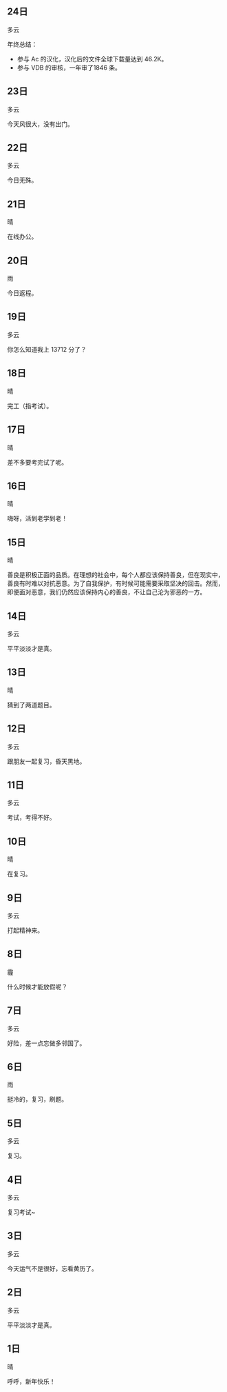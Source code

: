## 24日

多云

年终总结：

- 参与 Ac 的汉化，汉化后的文件全球下载量达到 46.2K。
- 参与 VDB 的审核，一年审了1846 条。


## 23日

多云

今天风很大，没有出门。


## 22日

多云

今日无殊。


## 21日

晴

在线办公。


## 20日

雨

今日返程。


## 19日

多云

你怎么知道我上 13712 分了？


## 18日

晴

完工（指考试）。


## 17日

晴

差不多要考完试了呢。


## 16日

晴

嗨呀，活到老学到老！


## 15日

晴

善良是积极正面的品质。在理想的社会中，每个人都应该保持善良，但在现实中，善良有时难以对抗恶意。为了自我保护，有时候可能需要采取坚决的回击。然而，即便面对恶意，我们仍然应该保持内心的善良，不让自己沦为邪恶的一方。


## 14日

多云

平平淡淡才是真。


## 13日

晴

猜到了两道题目。


## 12日

多云

跟朋友一起复习，昏天黑地。


## 11日

多云

考试，考得不好。


## 10日

晴

在复习。


## 9日

多云

打起精神来。


## 8日

霾

什么时候才能放假呢？


## 7日

多云

好险，差一点忘做多邻国了。


## 6日

雨

挺冷的，复习，刷题。


## 5日

多云

复习。


## 4日

多云

复习考试~


## 3日

多云

今天运气不是很好，忘看黄历了。


## 2日

多云

平平淡淡才是真。


## 1日

晴

呼呼，新年快乐！
